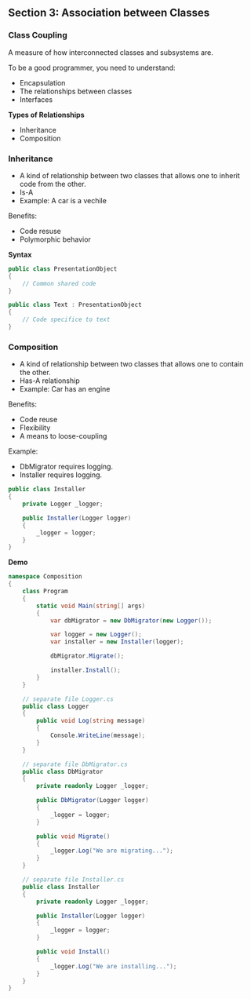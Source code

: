 ## **Section 3: Association between Classes**

### **Class Coupling**

A measure of how interconnected classes and subsystems are.

To be a good programmer, you need to understand:
* Encapsulation
* The relationships between classes
* Interfaces

**Types of Relationships**
* Inheritance
* Composition

### **Inheritance**

* A kind of relationship between two classes that allows one to inherit code from the other.
* Is-A
* Example: A car is a vechile

Benefits:
* Code resuse
* Polymorphic behavior

**Syntax**
```csharp
public class PresentationObject
{
    // Common shared code
}

public class Text : PresentationObject
{
    // Code specifice to text
}
```

### **Composition**

* A kind of relationship between two classes that allows one to contain the other.
* Has-A relationship
* Example: Car has an engine

Benefits:
* Code reuse
* Flexibility
* A means to loose-coupling

Example:
* DbMigrator requires logging.
* Installer requires logging.
```csharp
public class Installer
{
    private Logger _logger;

    public Installer(Logger logger)
    {
        _logger = logger;
    }
}
```

**Demo**
```csharp
namespace Composition
{
    class Program
    {
        static void Main(string[] args)
        {
            var dbMigrator = new DbMigrator(new Logger());

            var logger = new Logger();
            var installer = new Installer(logger);

            dbMigrator.Migrate();

            installer.Install();
        }
    }

    // separate file Logger.cs
    public class Logger
    {
        public void Log(string message)
        {
            Console.WriteLine(message);
        }
    }

    // separate file DbMigrator.cs
    public class DbMigrator
    {
        private readonly Logger _logger;

        public DbMigrator(Logger logger)
        {
            _logger = logger;
        }

        public void Migrate()
        {
            _logger.Log("We are migrating...");
        }
    }

    // separate file Installer.cs
    public class Installer
    {
        private readonly Logger _logger;

        public Installer(Logger logger)
        {
            _logger = logger;
        }

        public void Install()
        {
            _logger.Log("We are installing...");
        }
    }
}
```